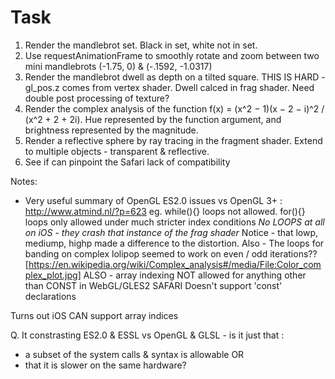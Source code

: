 Task
====

1. Render the mandlebrot set. Black in set, white not in set.
2. Use requestAnimationFrame to smoothly rotate and zoom between two mini mandlebrots (-1.75, 0) & (-.1592, -1.0317)
3. Render the mandlebrot dwell as depth on a tilted square. THIS IS HARD - gl_pos.z comes from vertex shader. Dwell calced in frag shader. Need double post processing of texture?
4. Render the complex analysis of the function f(x) = (x^2 − 1)(x − 2 − i)^2 / (x^2 + 2 + 2i). Hue represented by the function argument, and brightness represented by the magnitude.
5. Render a reflective sphere by ray tracing in the fragment shader. Extend to multiple objects - transparent & reflective.
6. See if can pinpoint the Safari lack of compatibility

Notes:
- Very useful summary of OpenGL ES2.0 issues vs OpenGL 3+ : http://www.atmind.nl/?p=623
eg. while(){} loops not allowed. for(){} loops only allowed under much stricter index conditions
*No LOOPS at all on iOS - they crash that instance of the frag shader*
Notice - that lowp, mediump, highp made a difference to the distortion.
Also - The loops for banding on complex lolipop seemed to work on even / odd iterations??
[https://en.wikipedia.org/wiki/Complex_analysis#/media/File:Color_complex_plot.jpg]
ALSO - array indexing NOT allowed for anything other than CONST in WebGL/GLES2
SAFARI Doesn't support 'const' declarations

Turns out iOS CAN support array indices

Q. It constrasting ES2.0 & ESSL vs OpenGL & GLSL - is it just that :
 - a subset of the system calls & syntax is allowable OR
 - that it is slower on the same hardware?


